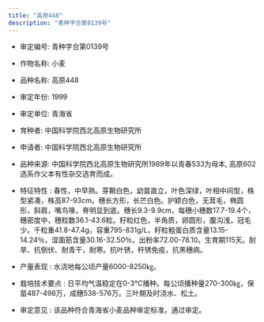 ```yaml
---
title: "高原448"
description: "青种字合第0139号"
---
```

* 审定编号:  青种字合第0139号

*  作物名称:  小麦

*  品种名称:  高原448

*  审定年份:  1999

*  审定单位:  青海省

* 育种者:  中国科学院西北高原生物研究所

*  申请者:  中国科学院西北高原生物研究所

*  品种来源:  中国科学院西北高原生物研究所1989年以青春533为母本, 高原602选系作父本有性杂交选育而成。

*  特征特性 : 
春性，中早熟。芽鞘白色，幼苗直立，叶色深绿，叶相中间型，株型紧凑，株高87-93cm。穗长方形，长芒白色。护颖白色，无茸毛，椭圆形，斜肩，嘴鸟喙，脊明显到底。穗长9.3-9.9cm，每穗小穗数17.7-19.4个，穗密度中，穗粒数36.1-43.6粒。籽粒红色，半角质，卵圆形，腹沟浅，冠毛少。千粒重41.8-47.4g，容重795-831g/L，籽粒粗蛋白质含量13.15-14.24％，湿面筋含量30.16-32.50％，出粉率72.00-78.10。生育期115天。耐旱、抗倒伏、耐青干，耐寒。抗叶锈，秆锈免疫，抗黑穗病。
 
*  产量表现 : 
水浇地每公顷产量6000-8250㎏。

*  栽培技术要点 : 
日平均气温稳定在0-3℃播种。每公顷播种量270-300㎏，保苗487-498万，成穗538-576万。三叶期及时浇水、松土。

*  审定意见 : 
该品种符合青海省小麦品种审定标准，通过审定。
